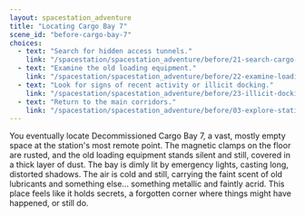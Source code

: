 ```yaml
---
layout: spacestation_adventure
title: "Locating Cargo Bay 7"
scene_id: "before-cargo-bay-7"
choices:
  - text: "Search for hidden access tunnels."
    link: "/spacestation/spacestation_adventure/before/21-search-cargo-tunnels/"
  - text: "Examine the old loading equipment."
    link: "/spacestation/spacestation_adventure/before/22-examine-loading-equipment/"
  - text: "Look for signs of recent activity or illicit docking."
    link: "/spacestation/spacestation_adventure/before/23-illicit-docking/"
  - text: "Return to the main corridors."
    link: "/spacestation/spacestation_adventure/before/03-explore-station/"
---
```


You eventually locate Decommissioned Cargo Bay 7, a vast, mostly empty space at the station's most remote point. The magnetic clamps on the floor are rusted, and the old loading equipment stands silent and still, covered in a thick layer of dust. The bay is dimly lit by emergency lights, casting long, distorted shadows. The air is cold and still, carrying the faint scent of old lubricants and something else... something metallic and faintly acrid. This place feels like it holds secrets, a forgotten corner where things might have happened, or still do.
